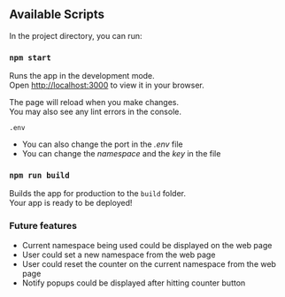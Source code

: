 ## Available Scripts

In the project directory, you can run:

### `npm start`

Runs the app in the development mode.\
Open [http://localhost:3000](http://localhost:3000) to view it in your browser.

The page will reload when you make changes.\
You may also see any lint errors in the console.

`.env` 
- You can also change the port in the *_.env_* file
- You can change the *namespace* and the *key* in the file

### `npm run build`

Builds the app for production to the `build` folder.\
Your app is ready to be deployed!


### Future features

- Current namespace being used could be displayed on the web page
- User could set a new namespace from the web page
- User could reset the counter on the current namespace from the web page
- Notify popups could be displayed after hitting counter button
